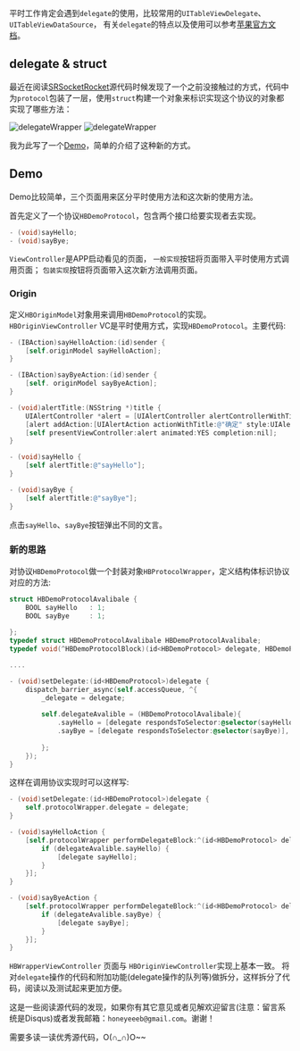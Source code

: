 
平时工作肯定会遇到`delegate`的使用，比较常用的`UITableViewDelegate`、`UITableViewDataSource`， 有关`delegate`的特点以及使用可以参考[苹果官方文档](https://developer.apple.com/library/content/documentation/General/Conceptual/DevPedia-CocoaCore/Delegation.html)。
 
## delegate & struct
 
最近在阅读[SRSocketRocket](https://github.com/facebook/SocketRocket)源代码时候发现了一个之前没接触过的方式，代码中为`protocol`包装了一层，使用`struct`构建一个对象来标识实现这个协议的对象都实现了哪些方法：
 
 ![delegateWrapper](delegate_wrapper_0.png)
 ![delegateWrapper](delegate_wrapper_1.png)

我为此写了一个[Demo](https://github.com/honeyeeb/delegateWrapper)，简单的介绍了这种新的方式。

## Demo

Demo比较简单，三个页面用来区分平时使用方法和这次新的使用方法。

首先定义了一个协议`HBDemoProtocol`，包含两个接口给要实现者去实现。

```objectivec
- (void)sayHello;
- (void)sayBye;
```

`ViewController`是APP启动看见的页面，
`一般实现`按钮将页面带入平时使用方式调用页面；
`包装实现`按钮将页面带入这次新方法调用页面。

### Origin

定义`HBOriginModel`对象用来调用`HBDemoProtocol`的实现。
`HBOriginViewController` VC是平时使用方式，实现`HBDemoProtocol`。主要代码:

```objectivec
- (IBAction)sayHelloAction:(id)sender {
    [self.originModel sayHelloAction];
}

- (IBAction)sayByeAction:(id)sender {
    [self. originModel sayByeAction];
}

- (void)alertTitle:(NSString *)title {
    UIAlertController *alert = [UIAlertController alertControllerWithTitle:title message:nil preferredStyle:UIAlertControllerStyleAlert];
    [alert addAction:[UIAlertAction actionWithTitle:@"确定" style:UIAlertActionStyleDefault handler:nil]];
    [self presentViewController:alert animated:YES completion:nil];
}

- (void)sayHello {
    [self alertTitle:@"sayHello"];
}

- (void)sayBye {
    [self alertTitle:@"sayBye"];
}
```

点击`sayHello`、`sayBye`按钮弹出不同的文言。

### 新的思路

对协议`HBDemoProtocol`做一个封装对象`HBProtocolWrapper`，定义结构体标识协议对应的方法:

```objectivec
struct HBDemoProtocolAvalibale {
    BOOL sayHello   : 1;
    BOOL sayBye     : 1;
    
};
typedef struct HBDemoProtocolAvalibale HBDemoProtocolAvalibale;
typedef void(^HBDemoProtocolBlock)(id<HBDemoProtocol> delegate, HBDemoProtocolAvalibale delegateAvalible);

....

- (void)setDelegate:(id<HBDemoProtocol>)delegate {
    dispatch_barrier_async(self.accessQueue, ^{
        _delegate = delegate;
        
        self.delegateAvalible = (HBDemoProtocolAvalibale){
            .sayHello = [delegate respondsToSelector:@selector(sayHello)],
            .sayBye = [delegate respondsToSelector:@selector(sayBye)],
            
        };
    });
}
```

这样在调用协议实现时可以这样写:

```objectivec
- (void)setDelegate:(id<HBDemoProtocol>)delegate {
    self.protocolWrapper.delegate = delegate;
}

- (void)sayHelloAction {
    [self.protocolWrapper performDelegateBlock:^(id<HBDemoProtocol> delegate, HBDemoProtocolAvalibale delegateAvalible) {
        if (delegateAvalible.sayHello) {
            [delegate sayHello];
        }
    }];
}

- (void)sayByeAction {
    [self.protocolWrapper performDelegateBlock:^(id<HBDemoProtocol> delegate, HBDemoProtocolAvalibale delegateAvalible) {
        if (delegateAvalible.sayBye) {
            [delegate sayBye];
        }
    }];
}
```

`HBWrapperViewController` 页面与 `HBOriginViewController`实现上基本一致。
将对`delegate`操作的代码和附加功能(delegate操作的队列等)做拆分，这样拆分了代码，阅读以及测试起来更加方便。


这是一些阅读源代码的发现，如果你有其它意见或者见解欢迎留言(注意：留言系统是Disqus)或者发我邮箱：`honeyeeeb@gmail.com`。谢谢！


需要多读一读优秀源代码，O(∩_∩)O~~


